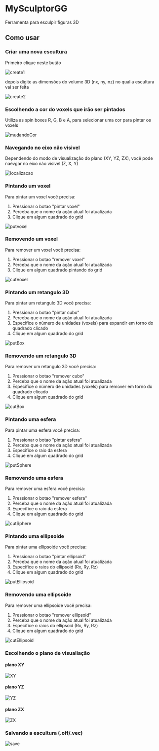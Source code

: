 # MySculptorGG

Ferramenta para esculpir figuras 3D 


## Como usar

### Criar uma nova escultura

Primeiro clique neste butão

![create1](create1.png)

depois digite as dimensões do volume 3D (nx, ny, nz) no qual a escultura vai ser feita

![create2](create2.png)

### Escolhendo a cor do voxels que irão ser pintados

Utiliza as spin boxes R, G, B e A, para selecionar uma cor para pintar os voxels

![mudandoCor](mudandoCor.png)

### Navegando no eixo não visivel

Dependendo do modo de visualização do plano (XY, YZ, ZX), você pode naevgar no eixo não visivel (Z, X, Y)

![localizacao](localizacao.png)

### Pintando um voxel

Para pintar um voxel você precisa:

1. Pressionar o botao "pintar voxel"
2. Perceba que o nome da ação atual foi atualizada
3. Clique em algum quadrado do grid

![putvoxel](putvoxel.png)

### Removendo um voxel

Para remover um voxel você precisa:

1. Pressionar o botao "remover voxel"
2. Perceba que o nome da ação atual foi atualizada
3. Clique em algum quadrado pintando do grid

![cutVoxel](cutVoxel.png)

### Pintando um retangulo 3D

Para pintar um retangulo 3D você precisa:

1. Pressionar o botao "pintar cubo"
2. Perceba que o nome da ação atual foi atualizada
3. Especifice o número de unidades (voxels) para expandir em torno do quadrado clicado
4. Clique em algum quadrado do grid

![putBox](putBox.png)

### Removendo um retangulo 3D

Para remover um retangulo 3D você precisa:

1. Pressionar o botao "remover cubo"
2. Perceba que o nome da ação atual foi atualizada
3. Especifice o número de unidades (voxels) para remover em torno do quadrado clicado
4. Clique em algum quadrado do grid

![cutBox](cutBox.png)

### Pintando uma esfera

Para pintar uma esfera você precisa:

1. Pressionar o botao "pintar esfera"
2. Perceba que o nome da ação atual foi atualizada
3. Especifice o raio da esfera
4. Clique em algum quadrado do grid

![putSphere](putSphere.png)

### Removendo uma esfera

Para remover uma esfera você precisa:

1. Pressionar o botao "remover esfera"
2. Perceba que o nome da ação atual foi atualizada
3. Especifice o raio da esfera
4. Clique em algum quadrado do grid

![cutSphere](cutSphere.png)

### Pintando uma ellipsoide

Para pintar uma ellipsoide você precisa:

1. Pressionar o botao "pintar ellipsoid"
2. Perceba que o nome da ação atual foi atualizada
3. Especifice o raios do ellipsoid (Rx, Ry, Rz)
4. Clique em algum quadrado do grid

![putEllipsoid](putEllipsoid.png)

### Removendo uma ellipsoide

Para remover uma ellipsoide você precisa:

1. Pressionar o botao "remover ellipsoid"
2. Perceba que o nome da ação atual foi atualizada
3. Especifice o raios do ellipsoid (Rx, Ry, Rz)
4. Clique em algum quadrado do grid

![cutEllipsoid](cutEllipsoid.png)

### Escolhendo o plano de visualiação

#### plano XY

![XY](XY.png)

#### plano YZ

![YZ](YZ.png)

#### plano ZX

![ZX](ZX.png)

### Salvando a escultura (.off/.vec)

![save](save.png)
